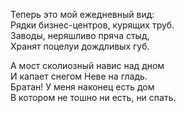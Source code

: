 Теперь это мой ежедневный вид:  
Рядки бизнес-центров, курящих труб.  
Заводы, неряшливо пряча стыд,  
Хранят поцелуи дождливых губ.  

А мост сколиозный навис над дном  
И капает снегом Неве на гладь.  
Братан! У меня наконец есть дом  
В котором не тошно ни есть, ни спать.  
